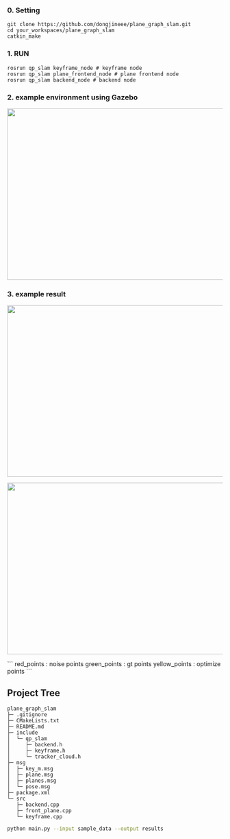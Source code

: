 
### 0. Setting
```
git clone https://github.com/dongjineee/plane_graph_slam.git
cd your_workspaces/plane_graph_slam
catkin_make
```
### 1. RUN
```
rosrun qp_slam keyframe_node # keyframe node
rosrun qp_slam plane_frontend_node # plane frontend node
rosrun qp_slam backend_node # backend node
```

### 2. example environment using Gazebo
<p align = "center">
<img src="https://github.com/dongjineee/plane_graph_slam/assets/150753899/41c6cba6-1a39-47df-920f-ac39f5558641" width="700" height="400"/>
</p>

### 3. example result
<p align = "center">
<img src="https://github.com/dongjineee/plane_graph_slam/assets/150753899/336be401-1f1b-4710-b7a3-208b1bf3f76e" width="700" height="400"/>
</p>
<p align = "center">
<img src="https://github.com/dongjineee/plane_graph_slam/assets/150753899/b6a62d81-8663-44c2-a3c8-ffb766dc2646" width="700" height="400"/>
</p>
```
red_points : noise points 
green_points : gt points
yellow_points : optimize points
```

## Project Tree

```
plane_graph_slam
├─ .gitignore
├─ CMakeLists.txt
├─ README.md
├─ include
│  └─ qp_slam
│     ├─ backend.h
│     ├─ keyframe.h
│     └─ tracker_cloud.h
├─ msg
│  ├─ key_m.msg
│  ├─ plane.msg
│  ├─ planes.msg
│  └─ pose.msg
├─ package.xml
└─ src
   ├─ backend.cpp
   ├─ front_plane.cpp
   └─ keyframe.cpp
```

```bash
python main.py --input sample_data --output results

